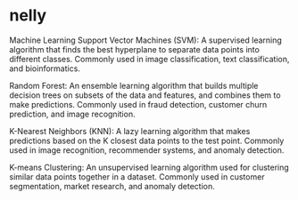 # nelly
Machine Learning
Support Vector Machines (SVM): A supervised learning algorithm that finds the best hyperplane to separate data points into different classes. Commonly used in image classification, text classification, and bioinformatics.


Random Forest: An ensemble learning algorithm that builds multiple decision trees on subsets of the data and features, and combines them to make predictions. Commonly used in fraud detection, customer churn prediction, and image recognition.

K-Nearest Neighbors (KNN): A lazy learning algorithm that makes predictions based on the K closest data points to the test point. Commonly used in image recognition, recommender systems, and anomaly detection.

K-means Clustering: An unsupervised learning algorithm used for clustering similar data points together in a dataset. Commonly used in customer segmentation, market research, and anomaly detection.
